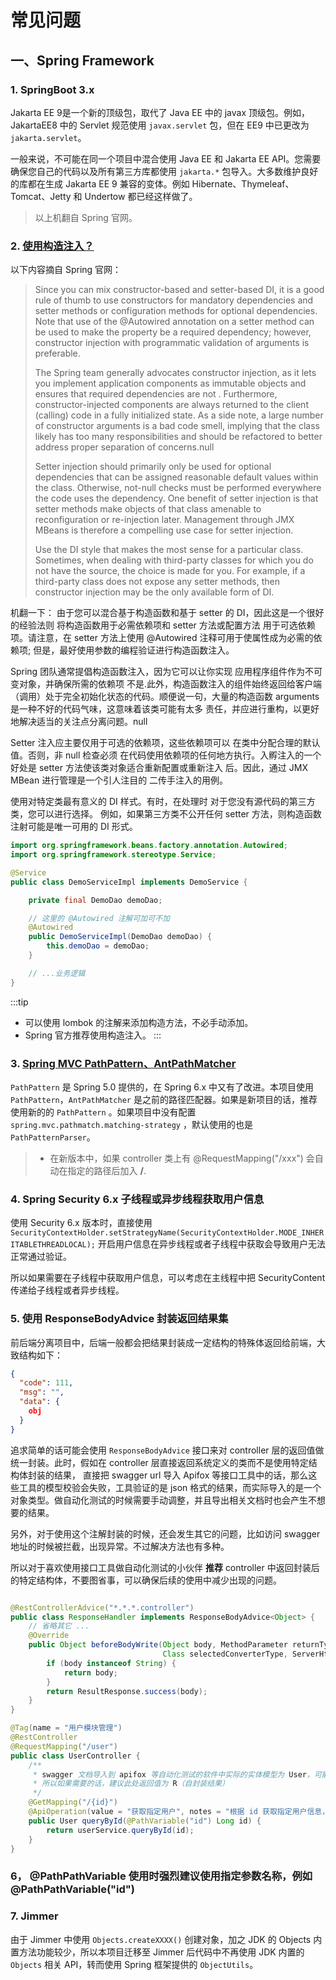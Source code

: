 # 常见问题

## 一、Spring Framework

### 1. SpringBoot 3.x

Jakarta EE 9是一个新的顶级包，取代了 Java EE 中的 javax 顶级包。例如，JakartaEE8 中的 Servlet 规范使用 `javax.servlet`
包，但在 EE9 中已更改为 `jakarta.servlet`。

一般来说，不可能在同一个项目中混合使用 Java EE 和 Jakarta EE API。您需要确保您自己的代码以及所有第三方库都使用 `jakarta.*`
包导入。大多数维护良好的库都在生成 Jakarta EE 9 兼容的变体。例如 Hibernate、Thymeleaf、Tomcat、Jetty 和 Undertow 都已经这样做了。

> 以上机翻自 Spring 官网。

### 2. [使用构造注入？](https://docs.spring.io/spring-framework/reference/core/beans/dependencies/factory-collaborators.html#beans-setter-injection)

以下内容摘自 Spring 官网：
> Since you can mix constructor-based and setter-based DI, it is a good rule of thumb to use constructors for mandatory
> dependencies and setter methods or configuration methods for optional dependencies. Note that use of the @Autowired
> annotation on a setter method can be used to make the property be a required dependency; however, constructor
> injection
> with programmatic validation of arguments is preferable.
>
> The Spring team generally advocates constructor injection, as it lets you implement application components as
> immutable objects and ensures that required dependencies are not . Furthermore, constructor-injected components are
> always returned to the client (calling) code in a fully initialized state. As a side note, a large number of
> constructor
> arguments is a bad code smell, implying that the class likely has too many responsibilities and should be refactored
> to
> better address proper separation of concerns.null
>
> Setter injection should primarily only be used for optional dependencies that can be assigned reasonable default
> values within the class. Otherwise, not-null checks must be performed everywhere the code uses the dependency. One
> benefit of setter injection is that setter methods make objects of that class amenable to reconfiguration or
> re-injection later. Management through JMX MBeans is therefore a compelling use case for setter injection.
>
> Use the DI style that makes the most sense for a particular class. Sometimes, when dealing with third-party classes
> for which you do not have the source, the choice is made for you. For example, if a third-party class does not expose
> any setter methods, then constructor injection may be the only available form of DI.

机翻一下：
由于您可以混合基于构造函数和基于 setter 的 DI，因此这是一个很好的经验法则 将构造函数用于必需依赖项和 setter 方法或配置方法
用于可选依赖项。请注意，在 setter 方法上使用 @Autowired 注释可用于使属性成为必需的依赖项; 但是，最好使用参数的编程验证进行构造函数注入。

Spring 团队通常提倡构造函数注入，因为它可以让你实现 应用程序组件作为不可变对象，并确保所需的依赖项 不是.此外，构造函数注入的组件始终返回给客户端
（调用）处于完全初始化状态的代码。顺便说一句，大量的构造函数 arguments 是一种不好的代码气味，这意味着该类可能有太多
责任，并应进行重构，以更好地解决适当的关注点分离问题。null

Setter 注入应主要仅用于可选的依赖项，这些依赖项可以 在类中分配合理的默认值。否则，非 null 检查必须
在代码使用依赖项的任何地方执行。入孵注入的一个好处是 setter 方法使该类对象适合重新配置或重新注入 后。因此，通过 JMX MBean
进行管理是一个引人注目的 二传手注入的用例。

使用对特定类最有意义的 DI 样式。有时，在处理时 对于您没有源代码的第三方类，您可以进行选择。 例如，如果第三方类不公开任何
setter 方法，则构造函数 注射可能是唯一可用的 DI 形式。

```java
import org.springframework.beans.factory.annotation.Autowired;
import org.springframework.stereotype.Service;

@Service
public class DemoServiceImpl implements DemoService {

    private final DemoDao demoDao;

    // 这里的 @Autowired 注解可加可不加
    @Autowired
    public DemoServiceImpl(DemoDao demoDao) {
        this.demoDao = demoDao;
    }

    // ...业务逻辑
}
```

:::tip

- 可以使用 lombok 的注解来添加构造方法，不必手动添加。
- Spring 官方推荐使用构造注入。
  :::

### 3. [Spring MVC PathPattern、AntPathMatcher](https://spring.io/blog/2020/06/30/url-matching-with-pathpattern-in-spring-mvc)

`PathPattern` 是 Spring 5.0 提供的，在 Spring 6.x 中又有了改进。本项目使用 `PathPattern`，`AntPathMatcher`
是之前的路径匹配器。如果是新项目的话，推荐使用新的的 `PathPattern`
。如果项目中没有配置 `spring.mvc.pathmatch.matching-strategy` ，默认使用的也是 `PathPatternParser`。

> - 在新版本中，如果 controller 类上有 @RequestMapping("/xxx") 会自动在指定的路径后加入 **/**.

### 4. Spring Security 6.x 子线程或异步线程获取用户信息

使用 Security 6.x
版本时，直接使用 `SecurityContextHolder.setStrategyName(SecurityContextHolder.MODE_INHERITABLETHREADLOCAL);`
开启用户信息在异步线程或者子线程中获取会导致用户无法正常通过验证。

所以如果需要在子线程中获取用户信息，可以考虑在主线程中把 SecurityContent 传递给子线程或者异步线程。

### 5. 使用 ResponseBodyAdvice 封装返回结果集

前后端分离项目中，后端一般都会把结果封装成一定结构的特殊体返回给前端，大致结构如下：

```json
{
  "code": 111,
  "msg": "",
  "data": {
    obj
  }
}
```

追求简单的话可能会使用 `ResponseBodyAdvice` 接口来对 controller 层的返回值做统一封装。此时，假如在 controller
层直接返回系统定义的类而不是使用特定结构体封装的结果，
直接把 swagger url 导入 Apifox 等接口工具中的话，那么这些工具的模型校验会失败，工具验证的是 json
格式的结果，而实际导入的是一个对象类型。做自动化测试的时候需要手动调整，并且导出相关文档时也会产生不想要的结果。

另外，对于使用这个注解封装的时候，还会发生其它的问题，比如访问 swagger 地址的时候被拦截，出现异常。不过解决方法也有多种。

所以对于喜欢使用接口工具做自动化测试的小伙伴 **推荐** controller 中返回封装后的特定结构体，不要图省事，可以确保后续的使用中减少出现的问题。

```java

@RestControllerAdvice("*.*.*.controller")
public class ResponseHandler implements ResponseBodyAdvice<Object> {
    // 省略其它 ...
    @Override
    public Object beforeBodyWrite(Object body, MethodParameter returnType, MediaType selectedContentType,
                                  Class selectedConverterType, ServerHttpRequest request, ServerHttpResponse response) {
        if (body instanceof String) {
            return body;
        }
        return ResultResponse.success(body);
    }
}

@Tag(name = "用户模块管理")
@RestController
@RequestMapping("/user")
public class UserController {
    /**
     * swagger 文档导入到 apifox 等自动化测试的软件中实际的实体模型为 User，可能会影响测试结果
     * 所以如果需要的话，建议此处返回值为 R（自封装结果）
     */
    @GetMapping("/{id}")
    @ApiOperation(value = "获取指定用户", notes = "根据 id 获取指定用户信息，get 方法")
    public User queryById(@PathVariable("id") Long id) {
        return userService.queryById(id);
    }
}
```

### 6， @PathPathVariable 使用时强烈建议使用指定参数名称，例如 @PathPathVariable("id")

### 7. Jimmer

由于 Jimmer 中使用 `Objects.createXXXX()` 创建对象，加之 JDK 的 Objects 内置方法功能较少，所以本项目迁移至 Jimmer 后代码中不再使用
JDK 内置的 `Objects` 相关 API，转而使用 Spring 框架提供的 `ObjectUtils`。
